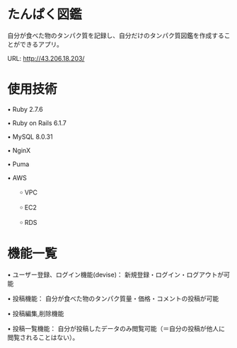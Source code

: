 # たんぱく図鑑

自分が食べた物のタンパク質を記録し、自分だけのタンパク質図鑑を作成することができるアプリ。

URL: http://43.206.18.203/

# 使用技術

• Ruby 2.7.6

• Ruby on Rails 6.1.7

• MySQL 8.0.31

• NginX

• Puma

• AWS

　　￮ VPC
  
　　￮ EC2
  
　　￮ RDS
  
# 機能一覧

• ユーザー登録、ログイン機能(devise)： 新規登録・ログイン・ログアウトが可能

• 投稿機能： 自分が食べた物のタンパク質量・価格・コメントの投稿が可能

• 投稿編集,削除機能

• 投稿一覧機能： 自分が投稿したデータのみ閲覧可能（＝自分の投稿が他人に閲覧されることはない）。

